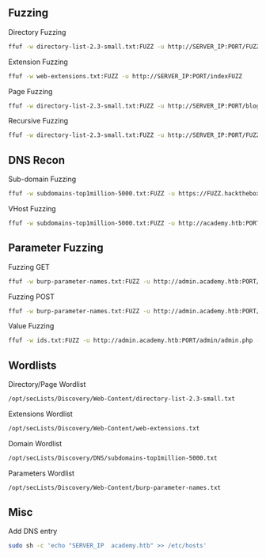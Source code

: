 ## Fuzzing

Directory Fuzzing

```sh
ffuf -w directory-list-2.3-small.txt:FUZZ -u http://SERVER_IP:PORT/FUZZ
```

Extension Fuzzing

```sh
ffuf -w web-extensions.txt:FUZZ -u http://SERVER_IP:PORT/indexFUZZ 
```

Page Fuzzing

```sh
ffuf -w directory-list-2.3-small.txt:FUZZ -u http://SERVER_IP:PORT/blog/FUZZ.php 
```

Recursive Fuzzing

```sh
ffuf -w directory-list-2.3-small.txt:FUZZ -u http://SERVER_IP:PORT/FUZZ -recursion -recursion-depth 1 -e .php -v 
```

## DNS Recon

Sub-domain Fuzzing

```sh
ffuf -w subdomains-top1million-5000.txt:FUZZ -u https://FUZZ.hackthebox.eu/ 
```

VHost Fuzzing

```sh
ffuf -w subdomains-top1million-5000.txt:FUZZ -u http://academy.htb:PORT/ -H 'Host: FUZZ.academy.htb' -fs xxx 
```

## Parameter Fuzzing

Fuzzing GET

```sh
ffuf -w burp-parameter-names.txt:FUZZ -u http://admin.academy.htb:PORT/admin/admin.php?FUZZ=key -fs xxx 
```

Fuzzing POST

```sh
ffuf -w burp-parameter-names.txt:FUZZ -u http://admin.academy.htb:PORT/admin/admin.php -X POST -d 'FUZZ=key' -H 'Content-Type: application/x-www-form-urlencoded' -fs xxx 
```

Value Fuzzing

```sh
ffuf -w ids.txt:FUZZ -u http://admin.academy.htb:PORT/admin/admin.php -X POST -d 'id=FUZZ' -H 'Content-Type: application/x-www-form-urlencoded' -fs xxx  
```

## Wordlists

Directory/Page Wordlist

```sh
/opt/secLists/Discovery/Web-Content/directory-list-2.3-small.txt  
```

Extensions Wordlist

```sh
/opt/secLists/Discovery/Web-Content/web-extensions.txt  
```

Domain Wordlist

```sh
/opt/secLists/Discovery/DNS/subdomains-top1million-5000.txt 
```

Parameters Wordlist

```sh
/opt/secLists/Discovery/Web-Content/burp-parameter-names.txt 
```


## Misc

Add DNS entry

```sh
sudo sh -c 'echo "SERVER_IP  academy.htb" >> /etc/hosts'  
```

